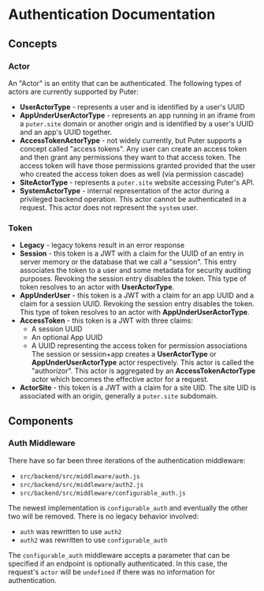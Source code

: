 # Authentication Documentation

## Concepts

### Actor

An "Actor" is an entity that can be authenticated. The following types of
actors are currently supported by Puter:
- **UserActorType** - represents a user and is identified by a user's UUID
- **AppUnderUserActorType** - represents an app running in an iframe from a
  `puter.site` domain or another origin and is identified by a user's UUID
  and an app's UUID together.
- **AccessTokenActorType** - not widely currently, but Puter supports
  a concept called "access tokens". Any user can create an access token and
  then grant any permissions they want to that access token. The access
  token will have those permissions granted provided that the user who
  created the access token does as well (via permission cascade)
- **SiteActorType** - represents a `puter.site` website accessing Puter's API.
- **SystemActorType** - internal representation of the actor during a privileged
  backend operation. This actor cannot be authenticated in a request.
  This actor does not represent the `system` user.

### Token

- **Legacy** - legacy tokens result in an error response
- **Session** - this token is a JWT with a claim for the UUID of an entry in
  server memory or the database that we call a "session". This entry associates
  the token to a user and some metadata for security auditing purposes.
  Revoking the session entry disables the token.
  This type of token resolves to an actor with **UserActorType**.
- **AppUnderUser** - this token is a JWT with a claim for an app UUID and a
  claim for a session UUID.
  Revoking the session entry disables the token.
  This type of token resolves to an actor with **AppUnderUserActorType**.
- **AccessToken** - this token is a JWT with three claims:
  - A session UUID
  - An optional App UUID
  - A UUID representing the access token for permission associations
  The session or session+app creates a **UserActorType** or
  **AppUnderUserActorType** actor respectively. This actor is called
  the "authorizor". This actor is aggregated by an **AccessTokenActorType**
  actor which becomes the effective actor for a request.
- **ActorSite** - this token is a JWT with a claim for a site UID.
  The site UID is associated with an origin, generally a `puter.site`
  subdomain.

## Components

### Auth Middleware

There have so far been three iterations of the authentication middleware:
- `src/backend/src/middleware/auth.js`
- `src/backend/src/middleware/auth2.js`
- `src/backend/src/middleware/configurable_auth.js`

The newest implementation is `configurable_auth` and eventually the other
two will be removed. There is no legacy behavior involved:
- `auth` was rewritten to use `auth2`
- `auth2` was rewritten to use `configurable_auth`

The `configurable_auth` middleware accepts a parameter that can be specified
if an endpoint is optionally authenticated. In this case, the request's
`actor` will be `undefined` if there was no information for authentication.
